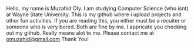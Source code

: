 Hello, my name is Muzahid Oly.
I am studying Computer Science (who isnt) at Wayne State University.
This is my github where i upload projects and other fun activities.
If you are reading this, you either must be a recuiter or someone who is very bored.
Both are fine by me.
I appricate you checking out my github. Really means alot to me.
Please contact me at omuzahid@gmail.com
Thank You!
